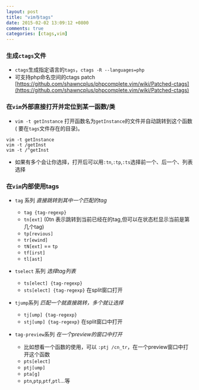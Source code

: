 ```yaml
---
layout: post
title: "vim与tags"
date: 2015-02-02 13:09:12 +0800
comments: true
categories: [ctags,vim]
---
```


### 生成`ctags`文件
* `ctags`生成指定语言的`tags`，```ctags -R --languages=php```
* 可支持php命名空间的ctags patch [https://github.com/shawncplus/phpcomplete.vim/wiki/Patched-ctags](https://github.com/shawncplus/phpcomplete.vim/wiki/Patched-ctags) 

### 在`vim`外部直接打开并定位到某一函数/类  
- `vim -t getInstance` 打开函数名为`getInstance`的文件并自动跳转到这个函数( 要在`tags`文件存在的目录)。
```
vim -t getInstance
vim -t /getInst 
vim -t /^getInst
```
- 如果有多个会让你选择，打开后可以用`:tn`,`:tp`,`:ts`选择前一个、后一个、列表选择

<!-- more -->

### 在`vim`内部使用tags
* `tag` 系列 *直接跳转到其中一个匹配的tag*
    - `tag {tag-regexp}`
    - `tn[ext]` (0tn 表示跳转到当前已经在的tag,但可以在状态栏显示当前是第几个tag) 
    - `tp[revious]`
    - `tr[ewind]`
    - `tN[ext]` == `tp`
    - `tf[irst]` 
    - `tl[ast]`


* `tselect` 系列 *选择tag列表*
    - `ts[elect] {tag-regexp}`
    - `sts[elect] {tag-regexp}` 在split窗口打开 


* `tjump`系列 *匹配一个就直接跳转，多个就让选择*
    - `tj[ump] {tag-regexp}`
    - `stj[ump] {tag-regexp}` 在split窗口中打开
    

* `tag-preview`系列 *在一个preview的窗口中打开*
    - 比如想看一个函数的使用，可以 `:ptj /cn_tr`，在一个preview窗口中打开这个函数
    - `pts[elect]` 
    - `ptj[ump]` 
    - `pta[g]` 
    - `ptn`,`ptp`,`ptf`,`ptl`...等


